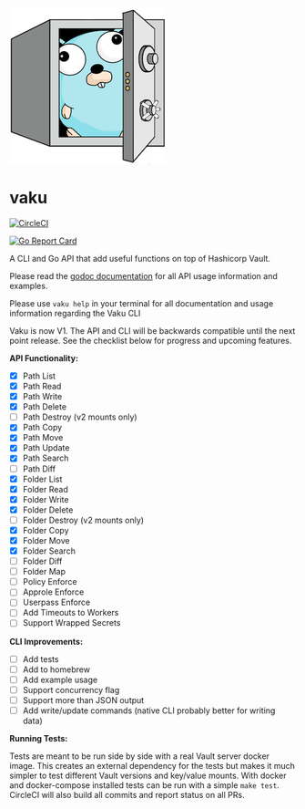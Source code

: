[![Vaku](www/assets/logo-vaku-sm.png?raw=true)](www/assets/logo-vaku-sm.png "Vaku")

# vaku

[![CircleCI](https://circleci.com/gh/Lingrino/vaku.svg?style=svg)](https://circleci.com/gh/Lingrino/vaku)

[![Go Report Card](https://goreportcard.com/badge/github.com/Lingrino/vaku)](https://goreportcard.com/report/github.com/Lingrino/vaku)

A CLI and Go API that add useful functions on top of Hashicorp Vault.

Please read the [godoc documentation](https://godoc.org/github.com/Lingrino/vaku/vaku)
for all API usage information and examples.

Please use `vaku help` in your terminal for all documentation and usage information
regarding the Vaku CLI

Vaku is now V1. The API and CLI will be backwards compatible until the next point release.
See the checklist below for progress and upcoming features.

**API Functionality:**
- [x] Path List
- [x] Path Read
- [x] Path Write
- [x] Path Delete
- [ ] Path Destroy (v2 mounts only)
- [x] Path Copy
- [x] Path Move
- [x] Path Update
- [x] Path Search
- [ ] Path Diff
- [x] Folder List
- [x] Folder Read
- [x] Folder Write
- [x] Folder Delete
- [ ] Folder Destroy (v2 mounts only)
- [x] Folder Copy
- [x] Folder Move
- [x] Folder Search
- [ ] Folder Diff
- [ ] Folder Map
- [ ] Policy Enforce
- [ ] Approle Enforce
- [ ] Userpass Enforce
- [ ] Add Timeouts to Workers
- [ ] Support Wrapped Secrets

**CLI Improvements:**
- [ ] Add tests
- [ ] Add to homebrew
- [ ] Add example usage
- [ ] Support concurrency flag
- [ ] Support more than JSON output
- [ ] Add write/update commands (native CLI probably better for writing data)

**Running Tests:**

Tests are meant to be run side by side with a real Vault server docker image. This
creates an external dependency for the tests but makes it much simpler to test different
Vault versions and key/value mounts. With docker and docker-compose installed tests
can be run with a simple `make test`. CircleCI will also build all commits and report
status on all PRs.
